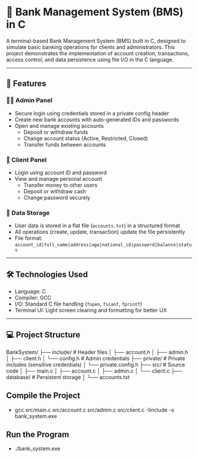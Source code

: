 # 🏦 Bank Management System (BMS) in C

A terminal-based Bank Management System (BMS) built in C, designed to simulate basic banking operations for clients and administrators. This project demonstrates the implementation of account creation, transactions, access control, and data persistence using file I/O in the C language.

---

## 📌 Features

### 👨‍💼 Admin Panel
- Secure login using credentials stored in a private config header
- Create new bank accounts with auto-generated IDs and passwords
- Open and manage existing accounts
  - Deposit or withdraw funds
  - Change account status (Active, Restricted, Closed)
  - Transfer funds between accounts

### 👤 Client Panel
- Login using account ID and password
- View and manage personal account
  - Transfer money to other users
  - Deposit or withdraw cash
  - Change password securely

### 📁 Data Storage
- User data is stored in a flat file (`accounts.txt`) in a structured format
- All operations (create, update, transaction) update the file persistently
- File format: `account_id|full_name|address|age|national_id|password|balance|status`

---

## 🛠 Technologies Used

- Language: C
- Compiler: GCC
- I/O: Standard C file handling (`fopen`, `fscanf`, `fprintf`)
- Terminal UI: Light screen clearing and formatting for better UX

---

## 💻 Project Structure
BankSystem/
├── include/ # Header files
│ ├── account.h
│ ├── admin.h
│ ├── client.h
│ └── config.h # Admin credentials
├── private/ # Private includes (sensitive credentials)
│ └── private.config.h
├── src/ # Source code
│ ├── main.c
│ ├── account.c
│ ├── admin.c
│ └── client.c
├── database/ # Persistent storage
│ └── accounts.txt

## Compile the Project
- gcc src/main.c src/account.c src/admin.c src/client.c -Iinclude -o bank_system.exe
## Run the Program
- ./bank_system.exe
